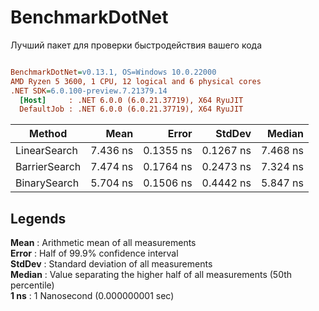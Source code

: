 # BenchmarkDotNet 
Лучший пакет для проверки быстродействия вашего кода

``` ini

BenchmarkDotNet=v0.13.1, OS=Windows 10.0.22000
AMD Ryzen 5 3600, 1 CPU, 12 logical and 6 physical cores
.NET SDK=6.0.100-preview.7.21379.14
  [Host]     : .NET 6.0.0 (6.0.21.37719), X64 RyuJIT
  DefaultJob : .NET 6.0.0 (6.0.21.37719), X64 RyuJIT


```
|        Method |     Mean |     Error |    StdDev |   Median |
|-------------- |---------:|----------:|----------:|---------:|
|  LinearSearch | 7.436 ns | 0.1355 ns | 0.1267 ns | 7.468 ns |
| BarrierSearch | 7.474 ns | 0.1764 ns | 0.2473 ns | 7.324 ns |
|  BinarySearch | 5.704 ns | 0.1506 ns | 0.4442 ns | 5.847 ns |

## Legends 
  **Mean**   : Arithmetic mean of all measurements  
  **Error**  : Half of 99.9% confidence interval  
  **StdDev** : Standard deviation of all measurements  
  **Median** : Value separating the higher half of all measurements (50th percentile)  
  **1 ns**   : 1 Nanosecond (0.000000001 sec)

